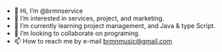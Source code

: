 - 👋 Hi, I’m @brmnservice
- 👀 I’m interested in services, project, and marketing.
- 🌱 I’m currently learning project management, and Java & type Script. 
- 💞️ I’m looking to collaborate on programing.
- 📫 How to reach me by e-mail brmnmusic@gmail.com

<!---
brmnservice/brmnservice is a ✨ special ✨ repository because its `README.md` (this file) appears on your GitHub profile.
You can click the Preview link to take a look at your changes.
--->
